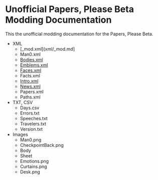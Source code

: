 # Unofficial Papers, Please Beta Modding Documentation

This the unofficial modding documentation for the Papers, Please Beta.

- XML
	- [_mod.xml](xml/_mod.md]
	- Man0.xml
	- [Bodies.xml](xml/Bodies.md)
	- [Emblems.xml](xml/Emblems.md)
	- [Faces.xml](xml/Faces.md)
	- Facts.xml
	- [Intro.xml](xml/Intro.xml)
	- [News.xml](xml/News.xml)
	- Papers.xml
	- Paths.xml
- TXT, CSV
	- Days.csv
	- Errors.txt
	- Speeches.txt
	- Travelers.txt
	- Version.txt
- Images
	- Man0.png
	- CheckpointBack.png
	- Body
	- Sheet
	- Emotions.png
	- Curtains.png
	- Desk.png